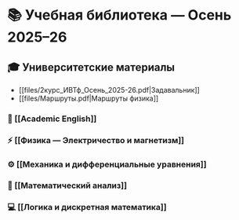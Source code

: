 # 📚 Учебная библиотека — Осень 2025–26

## 🎓 Университетские материалы
- [[files/2курс_ИВТф_Осень_2025-26.pdf|Задавальник]]
- [[files/Маршруты.pdf|Маршруты физика]]
### 📖 [[Academic English]]
### ⚡ [[Физика — Электричество и магнетизм]]
### ⚙️ [[Механика и дифференциальные уравнения]]

### 📘 [[Математический анализ]]

### 💻 [[Логика и дискретная математика]]
